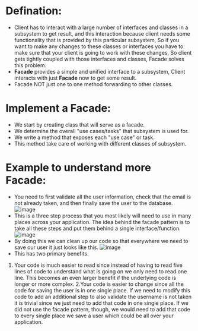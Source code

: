 # Defination:
- Client has to interact with a large number of interfaces and classes in a subsystem to get result, and this interaction because client needs some functionality that is provided by this particular subsystem, So if you want to make any changes to these classes or interfaces you have to make sure that your client is going to work with these changes, So client gets tightly coupled with those interfaces and classes, Facade solves this problem.
- **Facade** provides a simple and unified interface to a subsystem, Client interacts with just **Facade** now to get some result.
- Facade NOT just one to one method forwarding to other classes.

# Implement a Facade:
- We start by creating class that will serve as a facade.
- We determine the overall "use cases/tasks" that subsystem is used for.
- We write a method that exposes each "use case" or task.
- This method take care of working with different classes of subsystem.

#  Example to understand more Facade:
- You need to first validate all the user information, check that the email is not already taken, and then finally save the user to the database.
![image](https://github.com/NourhanSaeed707/Design-pattern/assets/64387352/f1a11403-d720-4e44-b38d-ffa6c67602fb)
- This is a three step process that you most likely will need to use in many places across your application. The idea behind the facade pattern is to take all these steps and put them behind a single interface/function.
![image](https://github.com/NourhanSaeed707/Design-pattern/assets/64387352/32a40d1f-f50d-452b-b316-d82615b850ad)
- By doing this we can clean up our code so that everywhere we need to save our user it just looks like this.
![image](https://github.com/NourhanSaeed707/Design-pattern/assets/64387352/437c4484-02fe-4770-8ffe-8fe12278421b)
- This has two primary benefits.
1. Your code is much easier to read since instead of having to read five lines of code to understand what is going on we only need to read one line. This becomes an even larger benefit if the underlying code is longer or more complex.
2.Your code is easier to change since all the code for saving the user is in one single place. If we need to modify this code to add an additional step to also validate the username is not taken it is trivial since we just need to add that code in one single place. If we did not use the facade pattern, though, we would need to add that code to every single place we save a user which could be all over your application.
